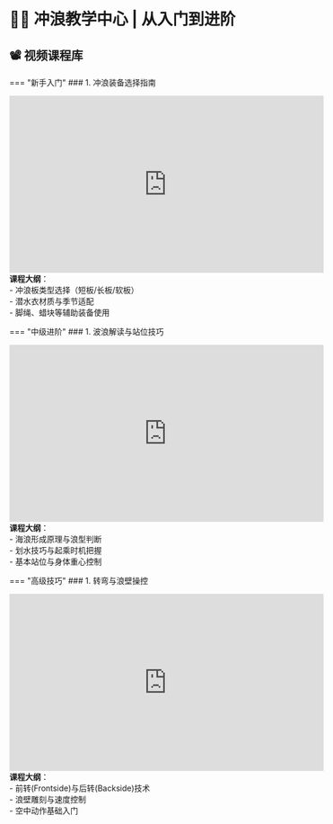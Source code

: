 # 🏄‍♂️ 冲浪教学中心 | 从入门到进阶

## 📽️ 视频课程库

=== "新手入门"
    ### 1. 冲浪装备选择指南
    <div class="video-container">
      <iframe width="560" height="315" src="https://youtu.be/qdigEZo3BeU" title="YouTube视频" frameborder="0" allow="accelerometer; autoplay; clipboard-write; encrypted-media; gyroscope; picture-in-picture" allowfullscreen></iframe>
    </div>
    **课程大纲**：  
    - 冲浪板类型选择（短板/长板/软板）  
    - 潜水衣材质与季节适配  
    - 脚绳、蜡块等辅助装备使用  

=== "中级进阶"
    ### 1. 波浪解读与站位技巧
    <div class="video-container">
      <iframe width="560" height="315" src="https://www.youtube.com/embed/6xS283j3UJQ" title="YouTube视频" frameborder="0" allow="accelerometer; autoplay; clipboard-write; encrypted-media; gyroscope; picture-in-picture" allowfullscreen></iframe>
    </div>
    **课程大纲**：  
    - 海浪形成原理与浪型判断  
    - 划水技巧与起乘时机把握  
    - 基本站位与身体重心控制  

=== "高级技巧"
    ### 1. 转弯与浪壁操控
    <div class="video-container">
      <iframe width="560" height="315" src="https://www.youtube.com/embed/1234567890" title="YouTube视频" frameborder="0" allow="accelerometer; autoplay; clipboard-write; encrypted-media; gyroscope; picture-in-picture" allowfullscreen></iframe>
    </div>
    **课程大纲**：  
    - 前转(Frontside)与后转(Backside)技术  
    - 浪壁雕刻与速度控制  
    - 空中动作基础入门  